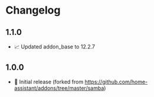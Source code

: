 # Changelog

## 1.1.0

* 📈 Updated addon_base to 12.2.7

## 1.0.0

* 🎉 Initial release (forked from https://github.com/home-assistant/addons/tree/master/samba)